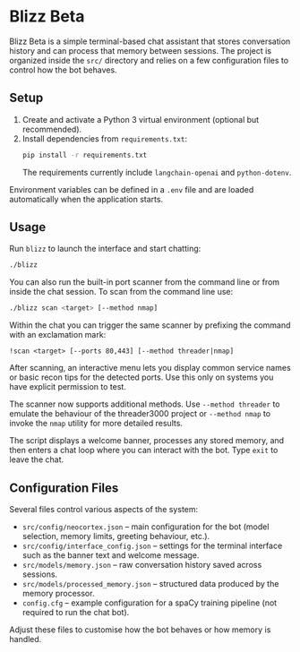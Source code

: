 # Blizz Beta

Blizz Beta is a simple terminal-based chat assistant that stores conversation history and can process that memory between sessions. The project is organized inside the `src/` directory and relies on a few configuration files to control how the bot behaves.

## Setup

1. Create and activate a Python 3 virtual environment (optional but recommended).
2. Install dependencies from `requirements.txt`:
   ```bash
   pip install -r requirements.txt
   ```
   The requirements currently include `langchain-openai` and `python-dotenv`.

Environment variables can be defined in a `.env` file and are loaded automatically when the application starts.

## Usage

Run `blizz` to launch the interface and start chatting:

```bash
./blizz
```

You can also run the built-in port scanner from the command line or from inside
the chat session. To scan from the command line use:

```bash
./blizz scan <target> [--method nmap]
```

Within the chat you can trigger the same scanner by prefixing the command with
an exclamation mark:

```text
!scan <target> [--ports 80,443] [--method threader|nmap]
```

After scanning, an interactive menu lets you display common service names or
basic recon tips for the detected ports. Use this only on systems you have
explicit permission to test.

The scanner now supports additional methods. Use `--method threader` to
emulate the behaviour of the threader3000 project or `--method nmap` to invoke
the `nmap` utility for more detailed results.

The script displays a welcome banner, processes any stored memory, and then enters a chat loop where you can interact with the bot. Type `exit` to leave the chat.

## Configuration Files

Several files control various aspects of the system:

- `src/config/neocortex.json` – main configuration for the bot (model selection, memory limits, greeting behaviour, etc.).
- `src/config/interface_config.json` – settings for the terminal interface such as the banner text and welcome message.
- `src/models/memory.json` – raw conversation history saved across sessions.
- `src/models/processed_memory.json` – structured data produced by the memory processor.
- `config.cfg` – example configuration for a spaCy training pipeline (not required to run the chat bot).

Adjust these files to customise how the bot behaves or how memory is handled.

